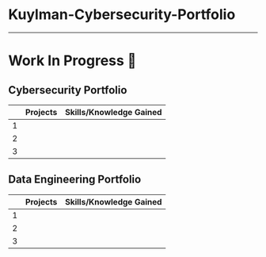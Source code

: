 # Kuylman-Cybersecurity-Portfolio

---
# Work In Progress 🚧
## Cybersecurity Portfolio

|      |Projects | Skills/Knowledge Gained |
|-----:|-----------|---------------|
|     1|           |               |
|     2|           |               |
|     3|           |               |

## Data Engineering Portfolio

|      |Projects | Skills/Knowledge Gained |
|-----:|-----------|---------------|
|     1|           |               |
|     2|           |               |
|     3|           |               | 

